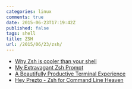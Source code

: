 ```yaml
---
categories: linux
comments: true
date: 2015-06-23T17:19:42Z
published: false
tags: shell
title: ZSH
url: /2015/06/23/zsh/
---
```


* [Why Zsh is cooler than your shell](http://www.slideshare.net/jaguardesignstudio/why-zsh-is-cooler-than-your-shell-16194692)
* [My Extravagant Zsh Prompt](http://stevelosh.com/blog/2010/02/my-extravagant-zsh-prompt/)
* [A Beautifully Productive Terminal Experience](http://mikebuss.com/2014/02/02/a-beautiful-productive-terminal-experience/)
* [Hey Prezto - Zsh for Command Line Heaven](http://jr0cket.co.uk/2013/09/hey-prezto-zsh-for-command-line-heaven.html)
